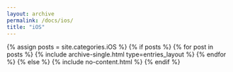```yaml
---
layout: archive
permalink: /docs/ios/
title: "iOS"
---
```


{% assign posts = site.categories.iOS %}
{% if posts %}
  {% for post in posts %}
    {% include archive-single.html type=entries_layout %}
  {% endfor %}
{% else %}
  {% include no-content.html %}
{% endif %}
